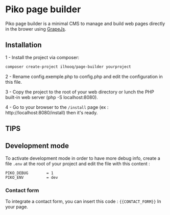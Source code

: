 # Piko page builder

Piko page builder is a minimal CMS to manage and build web pages directly in the brower using [GrapeJs](https://github.com/artf/grapesjs).

## Installation

1 - Install the project via composer:

```bash
composer create-project ilhooq/page-builder yourproject
```

2 - Rename config.exemple.php to config.php and edit the configuration in this file.

3 - Copy the project to the root of your web directory or lunch the PHP built-in web server (php -S localhost:8080).

4 - Go to your browser to the `/install` page (ex : http://localhost:8080/install) then it's ready.

## TIPS

## Development mode

To activate development mode in order to have more debug info, create a file `.env` at the root of your project and edit the file with this content :

```
PIKO_DEBUG        = 1
PIKO_ENV          = dev
```

### Contact form

To integrate a contact form, you can insert this code : `{{CONTACT_FORM}}` In your page.

